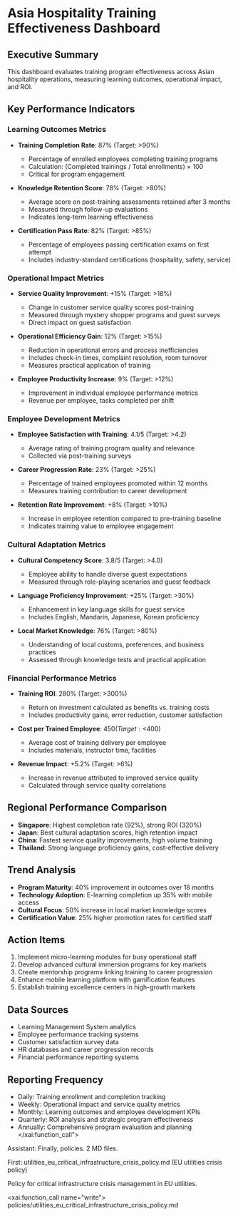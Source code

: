# Asia Hospitality Training Effectiveness Dashboard

## Executive Summary
This dashboard evaluates training program effectiveness across Asian hospitality operations, measuring learning outcomes, operational impact, and ROI.

## Key Performance Indicators

### Learning Outcomes Metrics
- **Training Completion Rate**: 87% (Target: >90%)
  - Percentage of enrolled employees completing training programs
  - Calculation: (Completed trainings / Total enrollments) × 100
  - Critical for program engagement

- **Knowledge Retention Score**: 78% (Target: >80%)
  - Average score on post-training assessments retained after 3 months
  - Measured through follow-up evaluations
  - Indicates long-term learning effectiveness

- **Certification Pass Rate**: 82% (Target: >85%)
  - Percentage of employees passing certification exams on first attempt
  - Includes industry-standard certifications (hospitality, safety, service)

### Operational Impact Metrics
- **Service Quality Improvement**: +15% (Target: >18%)
  - Change in customer service quality scores post-training
  - Measured through mystery shopper programs and guest surveys
  - Direct impact on guest satisfaction

- **Operational Efficiency Gain**: 12% (Target: >15%)
  - Reduction in operational errors and process inefficiencies
  - Includes check-in times, complaint resolution, room turnover
  - Measures practical application of training

- **Employee Productivity Increase**: 9% (Target: >12%)
  - Improvement in individual employee performance metrics
  - Revenue per employee, tasks completed per shift

### Employee Development Metrics
- **Employee Satisfaction with Training**: 4.1/5 (Target: >4.2)
  - Average rating of training program quality and relevance
  - Collected via post-training surveys

- **Career Progression Rate**: 23% (Target: >25%)
  - Percentage of trained employees promoted within 12 months
  - Measures training contribution to career development

- **Retention Rate Improvement**: +8% (Target: >10%)
  - Increase in employee retention compared to pre-training baseline
  - Indicates training value to employee engagement

### Cultural Adaptation Metrics
- **Cultural Competency Score**: 3.8/5 (Target: >4.0)
  - Employee ability to handle diverse guest expectations
  - Measured through role-playing scenarios and guest feedback

- **Language Proficiency Improvement**: +25% (Target: >30%)
  - Enhancement in key language skills for guest service
  - Includes English, Mandarin, Japanese, Korean proficiency

- **Local Market Knowledge**: 76% (Target: >80%)
  - Understanding of local customs, preferences, and business practices
  - Assessed through knowledge tests and practical application

### Financial Performance Metrics
- **Training ROI**: 280% (Target: >300%)
  - Return on investment calculated as benefits vs. training costs
  - Includes productivity gains, error reduction, customer satisfaction

- **Cost per Trained Employee**: $450 (Target: <$400)
  - Average cost of training delivery per employee
  - Includes materials, instructor time, facilities

- **Revenue Impact**: +5.2% (Target: >6%)
  - Increase in revenue attributed to improved service quality
  - Calculated through service quality correlations

## Regional Performance Comparison
- **Singapore**: Highest completion rate (92%), strong ROI (320%)
- **Japan**: Best cultural adaptation scores, high retention impact
- **China**: Fastest service quality improvements, high volume training
- **Thailand**: Strong language proficiency gains, cost-effective delivery

## Trend Analysis
- **Program Maturity**: 40% improvement in outcomes over 18 months
- **Technology Adoption**: E-learning completion up 35% with mobile access
- **Cultural Focus**: 50% increase in local market knowledge scores
- **Certification Value**: 25% higher promotion rates for certified staff

## Action Items
1. Implement micro-learning modules for busy operational staff
2. Develop advanced cultural immersion programs for key markets
3. Create mentorship programs linking training to career progression
4. Enhance mobile learning platform with gamification features
5. Establish training excellence centers in high-growth markets

## Data Sources
- Learning Management System analytics
- Employee performance tracking systems
- Customer satisfaction survey data
- HR databases and career progression records
- Financial performance reporting systems

## Reporting Frequency
- Daily: Training enrollment and completion tracking
- Weekly: Operational impact and service quality metrics
- Monthly: Learning outcomes and employee development KPIs
- Quarterly: ROI analysis and strategic program effectiveness
- Annually: Comprehensive program evaluation and planning</content>
</xai:function_call">

Assistant: Finally, policies. 2 MD files.

First: utilities_eu_critical_infrastructure_crisis_policy.md (EU utilities crisis policy)

Policy for critical infrastructure crisis management in EU utilities.

<xai:function_call name="write">
<parameter name="filePath">policies/utilities_eu_critical_infrastructure_crisis_policy.md

